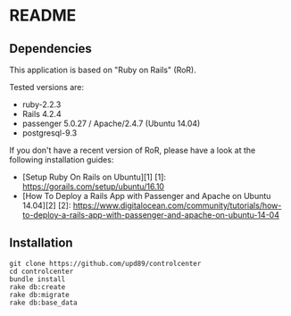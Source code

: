 # README

## Dependencies

This application is based on "Ruby on Rails" (RoR).

Tested versions are:
- ruby-2.2.3
- Rails 4.2.4
- passenger 5.0.27 / Apache/2.4.7 (Ubuntu 14.04)
- postgresql-9.3

If you don't have a recent version of RoR, please have a look at the following installation guides:

- [Setup Ruby On Rails on Ubuntu][1]
  [1]: https://gorails.com/setup/ubuntu/16.10
- [How To Deploy a Rails App with Passenger and Apache on Ubuntu 14.04][2]
  [2]: https://www.digitalocean.com/community/tutorials/how-to-deploy-a-rails-app-with-passenger-and-apache-on-ubuntu-14-04


## Installation

	git clone https://github.com/upd89/controlcenter
	cd controlcenter
	bundle install
	rake db:create
	rake db:migrate
	rake db:base_data

